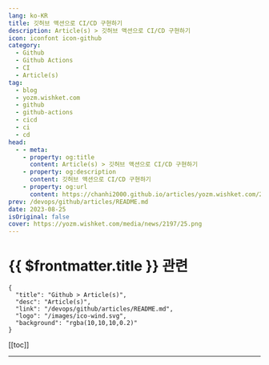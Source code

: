```yaml
---
lang: ko-KR
title: 깃허브 액션으로 CI/CD 구현하기
description: Article(s) > 깃허브 액션으로 CI/CD 구현하기
icon: iconfont icon-github
category: 
  - Github
  - Github Actions
  - CI
  - Article(s)
tag: 
  - blog
  - yozm.wishket.com
  - github
  - github-actions
  - cicd
  - ci
  - cd
head:
  - - meta:
    - property: og:title
      content: Article(s) > 깃허브 액션으로 CI/CD 구현하기
    - property: og:description
      content: 깃허브 액션으로 CI/CD 구현하기
    - property: og:url
      content: https://chanhi2000.github.io/articles/yozm.wishket.com/2197.html
prev: /devops/github/articles/README.md
date: 2023-08-25
isOriginal: false
cover: https://yozm.wishket.com/media/news/2197/25.png
---
```


# {{ $frontmatter.title }} 관련

```component VPCard
{
  "title": "Github > Article(s)",
  "desc": "Article(s)",
  "link": "/devops/github/articles/README.md",
  "logo": "/images/ico-wind.svg",
  "background": "rgba(10,10,10,0.2)"
}
```

[[toc]]

---

<SiteInfo
  name="깃허브 액션으로 CI/CD 구현하기 | 요즘IT"
  desc="CI/CD가 뭐냐고요? 쉽게 말해 개발자가 개발을 마친 후 애플리케이션을 빌드하고, 테스트하고, 원격 저장소에 코드를 업데이트하고, 이를 배포하는 등의 전 과정을 자동화하는 과정을 말합니다. 대부분의 실무 환경에서는 CI/CD를 진행하죠. 본문에서는 깃허브 액션 스크립트를 작성하여 CI/CD를 구현하고, 정상적으로 작동하는지 확인해 보겠습니다."
  url="https://yozm.wishket.com/magazine/detail/2197/"
  logo="https://yozm.wishket.com/static/renewal/img/global/gnb_yozmit.svg"
  preview="https://yozm.wishket.com/media/news/2197/25.png"/>

<!-- TODO: 작성 -->

